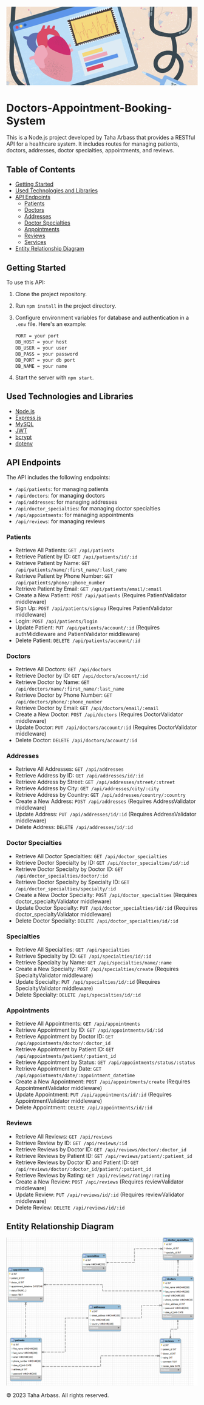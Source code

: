 ![Doctor Image](./pngs/doctor.png)

# Doctors-Appointment-Booking-System

This is a Node.js project developed by Taha Arbass that provides a RESTful API for a healthcare system. It includes routes for managing patients, doctors, addresses, doctor specialties, appointments, and reviews.

## Table of Contents

- [Getting Started](#getting-started)
- [Used Technologies and Libraries](#used-technologies-and-libraries)
- [API Endpoints](#api-endpoints)
  - [Patients](#patients)
  - [Doctors](#doctors)
  - [Addresses](#addresses)
  - [Doctor Specialties](#doctor-specialties)
  - [Appointments](#appointments)
  - [Reviews](#reviews)
  - [Services](#services)
- [Entity Relationship Diagram](#entity-relationship-diagram)

## Getting Started

To use this API:

1. Clone the project repository.
2. Run `npm install` in the project directory.
3. Configure environment variables for database and authentication in a `.env` file. Here's an example:

    ```
    PORT = your port
    DB_HOST = your host
    DB_USER = your user
    DB_PASS = your password
    DB_PORT = your db port
    DB_NAME = your name
    ```

4. Start the server with `npm start`.

## Used Technologies and Libraries

- [Node.js](https://nodejs.org/)
- [Express.js](https://expressjs.com/)
- [MySQL](https://www.mysql.com/)
- [JWT](https://jwt.io/)
- [bcrypt](https://www.npmjs.com/package/bcrypt)
- [dotenv](https://www.npmjs.com/package/dotenv)

## API Endpoints

The API includes the following endpoints:

- `/api/patients`: for managing patients
- `/api/doctors`: for managing doctors
- `/api/addresses`: for managing addresses
- `/api/doctor_specialties`: for managing doctor specialties
- `/api/appointments`: for managing appointments
- `/api/reviews`: for managing reviews

### Patients

- Retrieve All Patients: `GET /api/patients`
- Retrieve Patient by ID: `GET /api/patients/id/:id`
- Retrieve Patient by Name: `GET /api/patients/name/:first_name/:last_name`
- Retrieve Patient by Phone Number: `GET /api/patients/phone/:phone_number`
- Retrieve Patient by Email: `GET /api/patients/email/:email`
- Create a New Patient: `POST /api/patients` (Requires PatientValidator middleware)
- Sign Up: `POST /api/patients/signup` (Requires PatientValidator middleware)
- Login: `POST /api/patients/login`
- Update Patient: `PUT /api/patients/account/:id` (Requires authMiddleware and PatientValidator middleware)
- Delete Patient: `DELETE /api/patients/account/:id`

### Doctors

- Retrieve All Doctors: `GET /api/doctors`
- Retrieve Doctor by ID: `GET /api/doctors/account/:id`
- Retrieve Doctor by Name: `GET /api/doctors/name/:first_name/:last_name`
- Retrieve Doctor by Phone Number: `GET /api/doctors/phone/:phone_number`
- Retrieve Doctor by Email: `GET /api/doctors/email/:email`
- Create a New Doctor: `POST /api/doctors` (Requires DoctorValidator middleware)
- Update Doctor: `PUT /api/doctors/account/:id` (Requires DoctorValidator middleware)
- Delete Doctor: `DELETE /api/doctors/account/:id`

### Addresses

- Retrieve All Addresses: `GET /api/addresses`
- Retrieve Address by ID: `GET /api/addresses/id/:id`
- Retrieve Address by Street: `GET /api/addresses/street/:street`
- Retrieve Address by City: `GET /api/addresses/city/:city`
- Retrieve Address by Country: `GET /api/addresses/country/:country`
- Create a New Address: `POST /api/addresses` (Requires AddressValidator middleware)
- Update Address: `PUT /api/addresses/id/:id` (Requires AddressValidator middleware)
- Delete Address: `DELETE /api/addresses/id/:id`

### Doctor Specialties

- Retrieve All Doctor Specialties: `GET /api/doctor_specialties`
- Retrieve Doctor Specialty by ID: `GET /api/doctor_specialties/id/:id`
- Retrieve Doctor Specialty by Doctor ID: `GET /api/doctor_specialties/doctor/:id`
- Retrieve Doctor Specialty by Specialty ID: `GET /api/doctor_specialties/specialty/:id`
- Create a New Doctor Specialty: `POST /api/doctor_specialties` (Requires doctor_specialtyValidator middleware)
- Update Doctor Specialty: `PUT /api/doctor_specialties/id/:id` (Requires doctor_specialtyValidator middleware)
- Delete Doctor Specialty: `DELETE /api/doctor_specialties/id/:id`

### Specialties

- Retrieve All Specialties: `GET /api/specialties`
- Retrieve Specialty by ID: `GET /api/specialties/id/:id`
- Retrieve Specialty by Name: `GET /api/specialties/name/:name`
- Create a New Specialty: `POST /api/specialties/create` (Requires SpecialtyValidator middleware)
- Update Specialty: `PUT /api/specialties/id/:id` (Requires SpecialtyValidator middleware)
- Delete Specialty: `DELETE /api/specialties/id/:id`

### Appointments

- Retrieve All Appointments: `GET /api/appointments`
- Retrieve Appointment by ID: `GET /api/appointments/id/:id`
- Retrieve Appointment by Doctor ID: `GET /api/appointments/doctor/:doctor_id`
- Retrieve Appointment by Patient ID: `GET /api/appointments/patient/:patient_id`
- Retrieve Appointment by Status: `GET /api/appointments/status/:status`
- Retrieve Appointment by Date: `GET /api/appointments/date/:appointment_datetime`
- Create a New Appointment: `POST /api/appointments/create` (Requires AppointmentValidator middleware)
- Update Appointment: `PUT /api/appointments/id/:id` (Requires AppointmentValidator middleware)
- Delete Appointment: `DELETE /api/appointments/id/:id`

### Reviews

- Retrieve All Reviews: `GET /api/reviews`
- Retrieve Review by ID: `GET /api/reviews/:id`
- Retrieve Reviews by Doctor ID: `GET /api/reviews/doctor/:doctor_id`
- Retrieve Reviews by Patient ID: `GET /api/reviews/patient/:patient_id`
- Retrieve Reviews by Doctor ID and Patient ID: `GET /api/reviews/doctor/:doctor_id/patient/:patient_id`
- Retrieve Reviews by Rating: `GET /api/reviews/rating/:rating`
- Create a New Review: `POST /api/reviews` (Requires reviewValidator middleware)
- Update Review: `PUT /api/reviews/id/:id` (Requires reviewValidator middleware)
- Delete Review: `DELETE /api/reviews/id/:id`


## Entity Relationship Diagram

![ERD Image](./pngs/ERD.png)

&copy; 2023 Taha Arbass. All rights reserved.
